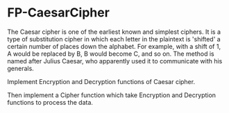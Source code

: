 # FP-CaesarCipher

The Caesar cipher is one of the earliest known and simplest ciphers. It is a type of substitution cipher in
which each letter in the plaintext is 'shifted' a certain number of places down the alphabet. For example, with a shift of 1,
A would be replaced by B, B would become C, and so on. The method is named after Julius Caesar, who apparently used it to communicate with his generals.


Implement Encryption and Decryption functions of Caesar cipher.

Then implement a Cipher function which take Encryption and Decryption functions to process the data.
